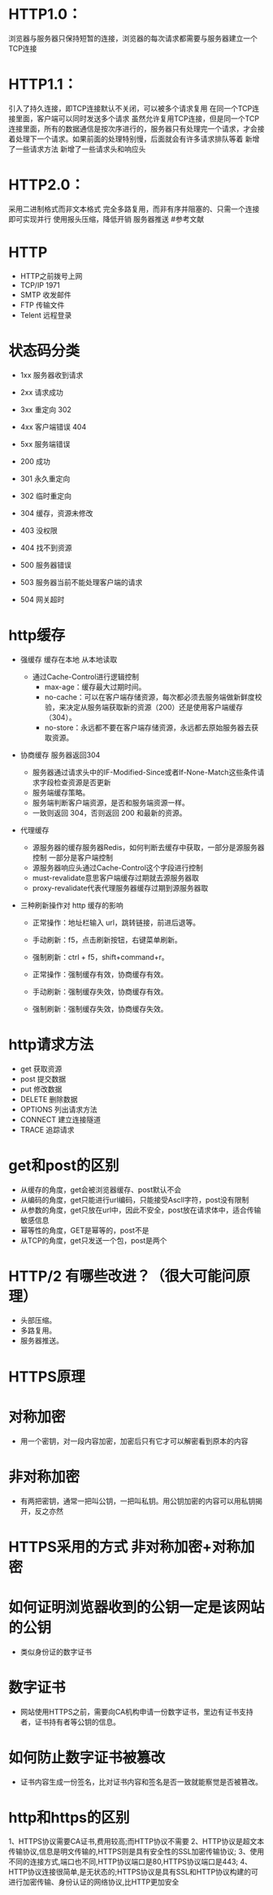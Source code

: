 # HTTP1.0：
浏览器与服务器只保持短暂的连接，浏览器的每次请求都需要与服务器建立一个TCP连接

# HTTP1.1：
引入了持久连接，即TCP连接默认不关闭，可以被多个请求复用
在同一个TCP连接里面，客户端可以同时发送多个请求
虽然允许复用TCP连接，但是同一个TCP连接里面，所有的数据通信是按次序进行的，服务器只有处理完一个请求，才会接着处理下一个请求。如果前面的处理特别慢，后面就会有许多请求排队等着
新增了一些请求方法
新增了一些请求头和响应头

# HTTP2.0：

采用二进制格式而非文本格式
完全多路复用，而非有序并阻塞的、只需一个连接即可实现并行
使用报头压缩，降低开销
服务器推送
#参考文献


# HTTP

* HTTP之前拨号上网
* TCP/IP  1971
* SMTP 收发邮件
* FTP 传输文件
* Telent 远程登录


# 状态码分类

* 1xx 服务器收到请求
* 2xx 请求成功
* 3xx 重定向 302
* 4xx 客户端错误 404
* 5xx 服务端错误

* 200 成功
* 301 永久重定向
* 302 临时重定向
* 304 缓存，资源未修改
* 403 没权限
* 404 找不到资源
* 500 服务器错误
* 503 服务器当前不能处理客户端的请求
* 504 网关超时


# http缓存
* 强缓存 缓存在本地 从本地读取
    - 通过Cache-Control进行逻辑控制
        - max-age：缓存最大过期时间。
        - no-cache：可以在客户端存储资源，每次都必须去服务端做新鲜度校验，来决定从服务端获取新的资源（200）还是使用客户端缓存（304）。
        - no-store：永远都不要在客户端存储资源，永远都去原始服务器去获取资源。
* 协商缓存 服务器返回304
    - 服务器通过请求头中的IF-Modified-Since或者If-None-Match这些条件请求字段检查资源是否更新
    - 服务端缓存策略。
    - 服务端判断客户端资源，是否和服务端资源一样。
    - 一致则返回 304，否则返回 200 和最新的资源。
* 代理缓存
    - 源服务器的缓存服务器Redis，如何判断去缓存中获取，一部分是源服务器控制 一部分是客户端控制
    - 源服务器响应头通过Cache-Control这个字段进行控制
    - must-revalidate意思客户端缓存过期就去源服务器取
    - proxy-revalidate代表代理服务器缓存过期到源服务器取

* 三种刷新操作对 http 缓存的影响

    - 正常操作：地址栏输入 url，跳转链接，前进后退等。
    - 手动刷新：f5，点击刷新按钮，右键菜单刷新。
    - 强制刷新：ctrl + f5，shift+command+r。

    - 正常操作：强制缓存有效，协商缓存有效。
    - 手动刷新：强制缓存失效，协商缓存有效。
    - 强制刷新：强制缓存失效，协商缓存失效。



# http请求方法
* get 获取资源
* post 提交数据
* put 修改数据
* DELETE 删除数据
* OPTIONS 列出请求方法
* CONNECT 建立连接隧道
* TRACE 追踪请求

# get和post的区别
* 从缓存的角度，get会被浏览器缓存、post默认不会
* 从编码的角度，get只能进行url编码，只能接受Ascll字符，post没有限制
* 从参数的角度，get只放在url中，因此不安全，post放在请求体中，适合传输敏感信息
* 幂等性的角度，GET是幂等的，post不是
* 从TCP的角度，get只发送一个包，post是两个


# HTTP/2 有哪些改进？（很大可能问原理）

* 头部压缩。
* 多路复用。
* 服务器推送。

# HTTPS原理
# 对称加密
- 用一个密钥，对一段内容加密，加密后只有它才可以解密看到原本的内容

# 非对称加密
- 有两把密钥，通常一把叫公钥，一把叫私钥。用公钥加密的内容可以用私钥揭开，反之亦然

# HTTPS采用的方式 非对称加密+对称加密

# 如何证明浏览器收到的公钥一定是该网站的公钥
- 类似身份证的数字证书

# 数字证书
- 网站使用HTTPS之前，需要向CA机构申请一份数字证书，里边有证书支持者，证书持有者等公钥的信息。
# 如何防止数字证书被篡改
- 证书内容生成一份签名，比对证书内容和签名是否一致就能察觉是否被篡改。



# http和https的区别

1、HTTPS协议需要CA证书,费用较高;而HTTP协议不需要
2、HTTP协议是超文本传输协议,信息是明文传输的,HTTPS则是具有安全性的SSL加密传输协议;
3、使用不同的连接方式,端口也不同,HTTP协议端口是80,HTTPS协议端口是443;
4、HTTP协议连接很简单,是无状态的;HTTPS协议是具有SSL和HTTP协议构建的可进行加密传输、身份认证的网络协议,比HTTP更加安全
